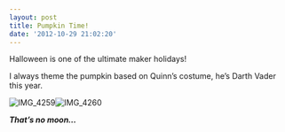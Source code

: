 ```yaml
---
layout: post
title: Pumpkin Time!
date: '2012-10-29 21:02:20'
---
```



Halloween is one of the ultimate maker holidays!

I always theme the pumpkin based on Quinn’s costume, he’s Darth Vader this year.

![IMG_4259](https://i0.wp.com/res.cloudinary.com/thecase/image/upload/h_225,w_300/v1514683062/IMG_4259_v5bfl6.jpg?resize=300%2C225)![IMG_4260](https://i1.wp.com/res.cloudinary.com/thecase/image/upload/h_225,w_300/v1514683060/IMG_4260_tyarlc.jpg?resize=300%2C225)

***That’s no moon…***


